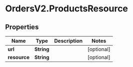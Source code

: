 # OrdersV2.ProductsResource

## Properties
Name | Type | Description | Notes
------------ | ------------- | ------------- | -------------
**url** | **String** |  | [optional] 
**resource** | **String** |  | [optional] 
